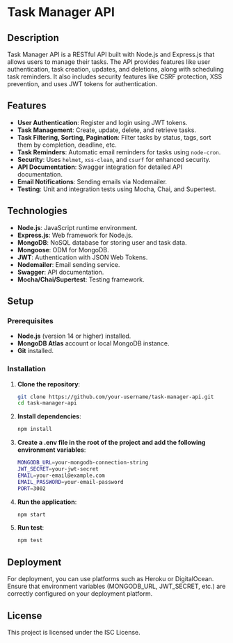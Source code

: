 # Task Manager API

## Description

Task Manager API is a RESTful API built with Node.js and Express.js that allows users to manage their tasks. The API provides features like user authentication, task creation, updates, and deletions, along with scheduling task reminders. It also includes security features like CSRF protection, XSS prevention, and uses JWT tokens for authentication.

## Features

- **User Authentication**: Register and login using JWT tokens.
- **Task Management**: Create, update, delete, and retrieve tasks.
- **Task Filtering, Sorting, Pagination**: Filter tasks by status, tags, sort them by completion, deadline, etc.
- **Task Reminders**: Automatic email reminders for tasks using `node-cron`.
- **Security**: Uses `helmet`, `xss-clean`, and `csurf` for enhanced security.
- **API Documentation**: Swagger integration for detailed API documentation.
- **Email Notifications**: Sending emails via Nodemailer.
- **Testing**: Unit and integration tests using Mocha, Chai, and Supertest.

## Technologies

- **Node.js**: JavaScript runtime environment.
- **Express.js**: Web framework for Node.js.
- **MongoDB**: NoSQL database for storing user and task data.
- **Mongoose**: ODM for MongoDB.
- **JWT**: Authentication with JSON Web Tokens.
- **Nodemailer**: Email sending service.
- **Swagger**: API documentation.
- **Mocha/Chai/Supertest**: Testing framework.

## Setup

### Prerequisites

- **Node.js** (version 14 or higher) installed.
- **MongoDB Atlas** account or local MongoDB instance.
- **Git** installed.

### Installation

1. **Clone the repository**:
   ```bash
   git clone https://github.com/your-username/task-manager-api.git
   cd task-manager-api

2. **Install dependencies**:
    ```bash
    npm install

3. **Create a .env file in the root of the project and add the following environment variables**:
    ```bash
    MONGODB_URL=your-mongodb-connection-string
    JWT_SECRET=your-jwt-secret
    EMAIL=your-email@example.com
    EMAIL_PASSWORD=your-email-password
    PORT=3002

4. **Run the application**:
    ```bash
    npm start

5. **Run test**:
    ```bash
    npm test

## Deployment
For deployment, you can use platforms such as Heroku or DigitalOcean. Ensure that environment variables (MONGODB_URL, JWT_SECRET, etc.) are correctly configured on your deployment platform.

## License
This project is licensed under the ISC License.
